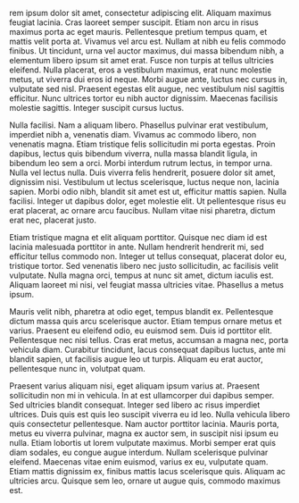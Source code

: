 
rem ipsum dolor sit amet, consectetur adipiscing elit. Aliquam maximus feugiat lacinia. Cras laoreet semper suscipit. Etiam non arcu in risus maximus porta ac eget mauris. Pellentesque pretium tempus quam, et mattis velit porta at. Vivamus vel arcu est. Nullam at nibh eu felis commodo finibus. Ut tincidunt, urna vel auctor maximus, dui massa bibendum nibh, a elementum libero ipsum sit amet erat. Fusce non turpis at tellus ultricies eleifend. Nulla placerat, eros a vestibulum maximus, erat nunc molestie metus, ut viverra dui eros id neque. Morbi augue ante, luctus nec cursus in, vulputate sed nisl. Praesent egestas elit augue, nec vestibulum nisl sagittis efficitur. Nunc ultrices tortor eu nibh auctor dignissim. Maecenas facilisis molestie sagittis. Integer suscipit cursus luctus.

Nulla facilisi. Nam a aliquam libero. Phasellus pulvinar erat vestibulum, imperdiet nibh a, venenatis diam. Vivamus ac commodo libero, non venenatis magna. Etiam tristique felis sollicitudin mi porta egestas. Proin dapibus, lectus quis bibendum viverra, nulla massa blandit ligula, in bibendum leo sem a orci. Morbi interdum rutrum lectus, in tempor urna. Nulla vel lectus nulla. Duis viverra felis hendrerit, posuere dolor sit amet, dignissim nisi. Vestibulum ut lectus scelerisque, luctus neque non, lacinia sapien. Morbi odio nibh, blandit sit amet est ut, efficitur mattis sapien. Nulla facilisi. Integer ut dapibus dolor, eget molestie elit. Ut pellentesque risus eu erat placerat, ac ornare arcu faucibus. Nullam vitae nisi pharetra, dictum erat nec, placerat justo.

Etiam tristique magna et elit aliquam porttitor. Quisque nec diam id est lacinia malesuada porttitor in ante. Nullam hendrerit hendrerit mi, sed efficitur tellus commodo non. Integer ut tellus consequat, placerat dolor eu, tristique tortor. Sed venenatis libero nec justo sollicitudin, ac facilisis velit vulputate. Nulla magna orci, tempus at nunc sit amet, dictum iaculis est. Aliquam laoreet mi nisi, vel feugiat massa ultricies vitae. Phasellus a metus ipsum.

Mauris velit nibh, pharetra at odio eget, tempus blandit ex. Pellentesque dictum massa quis arcu scelerisque auctor. Etiam tempus ornare metus et varius. Praesent eu eleifend odio, eu euismod sem. Duis id porttitor elit. Pellentesque nec nisi tellus. Cras erat metus, accumsan a magna nec, porta vehicula diam. Curabitur tincidunt, lacus consequat dapibus luctus, ante mi blandit sapien, ut facilisis augue leo ut turpis. Aliquam eu erat auctor, pellentesque nunc in, volutpat quam.

Praesent varius aliquam nisi, eget aliquam ipsum varius at. Praesent sollicitudin non mi in vehicula. In at est ullamcorper dui dapibus semper. Sed ultricies blandit consequat. Integer sed libero ac risus imperdiet ultrices. Duis quis est quis leo suscipit viverra eu id leo. Nulla vehicula libero quis consectetur pellentesque. Nam auctor porttitor lacinia. Mauris porta, metus eu viverra pulvinar, magna ex auctor sem, in suscipit nisi ipsum eu nulla. Etiam lobortis ut lorem vulputate maximus. Morbi semper erat quis diam sodales, eu congue augue interdum. Nullam scelerisque pulvinar eleifend. Maecenas vitae enim euismod, varius ex eu, vulputate quam. Etiam mattis dignissim ex, finibus mattis lacus scelerisque quis. Aliquam ac ultricies arcu. Quisque sem leo, ornare ut augue quis, commodo maximus est.
